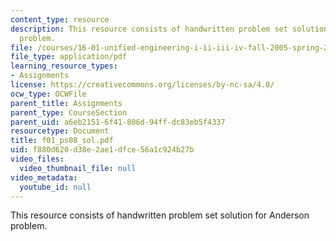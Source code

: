```yaml
---
content_type: resource
description: This resource consists of handwritten problem set solution for Anderson
  problem.
file: /courses/16-01-unified-engineering-i-ii-iii-iv-fall-2005-spring-2006/f880d620d38e2ae1dfce56a1c924b27b_f01_ps08_sol.pdf
file_type: application/pdf
learning_resource_types:
- Assignments
license: https://creativecommons.org/licenses/by-nc-sa/4.0/
ocw_type: OCWFile
parent_title: Assignments
parent_type: CourseSection
parent_uid: a6eb2151-6f41-806d-94ff-dc83eb5f4337
resourcetype: Document
title: f01_ps08_sol.pdf
uid: f880d620-d38e-2ae1-dfce-56a1c924b27b
video_files:
  video_thumbnail_file: null
video_metadata:
  youtube_id: null
---
```

This resource consists of handwritten problem set solution for Anderson problem.